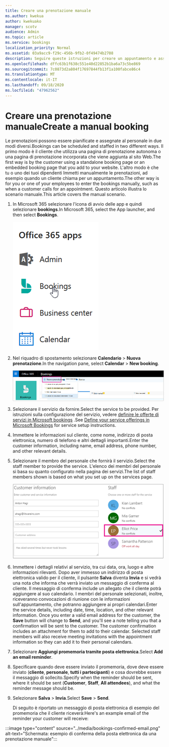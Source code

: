 ```yaml
---
title: Creare una prenotazione manuale
ms.author: kwekua
author: kwekuako
manager: scotv
audience: Admin
ms.topic: article
ms.service: bookings
localization_priority: Normal
ms.assetid: 03a9acc9-f29c-456b-9fb2-0f49474b2708
description: Seguire queste istruzioni per creare un appuntamento e assegnare un dipendente tramite l'app Microsoft bookings.
ms.openlocfilehash: dffc63b1f638c551e40d22852b1ba6a73c5be869
ms.sourcegitcommit: 7c0873d2a804f17697844fb13f1a100fabce86c4
ms.translationtype: MT
ms.contentlocale: it-IT
ms.lasthandoff: 09/18/2020
ms.locfileid: "47962562"
---
```

# <a name="create-a-manual-booking"></a><span data-ttu-id="d027c-103">Creare una prenotazione manuale</span><span class="sxs-lookup"><span data-stu-id="d027c-103">Create a manual booking</span></span>

<span data-ttu-id="d027c-104">Le prenotazioni possono essere pianificate e assegnate al personale in due modi diversi.</span><span class="sxs-lookup"><span data-stu-id="d027c-104">Bookings can be scheduled and staffed in two different ways.</span></span> <span data-ttu-id="d027c-105">Il primo modo è il cliente che utilizza una pagina di prenotazione autonoma o una pagina di prenotazione incorporata che viene aggiunta al sito Web.</span><span class="sxs-lookup"><span data-stu-id="d027c-105">The first way is by the customer using a standalone booking page or an embedded booking page that you add to your website.</span></span> <span data-ttu-id="d027c-106">L'altro modo è che tu o uno dei tuoi dipendenti Immetti manualmente le prenotazioni, ad esempio quando un cliente chiama per un appuntamento.</span><span class="sxs-lookup"><span data-stu-id="d027c-106">The other way is for you or one of your employees to enter the bookings manually, such as when a customer calls for an appointment.</span></span> <span data-ttu-id="d027c-107">Questo articolo illustra lo scenario manuale.</span><span class="sxs-lookup"><span data-stu-id="d027c-107">This article covers the manual scenario.</span></span>

1. <span data-ttu-id="d027c-108">In Microsoft 365 selezionare l'icona di avvio delle app e quindi selezionare **bookings**.</span><span class="sxs-lookup"><span data-stu-id="d027c-108">In Microsoft 365, select the App launcher, and then select **Bookings**.</span></span>

   ![Immagine delle prenotazioni nell'icona di avvio delle app](../media/bookings-applauncher.png)

1. <span data-ttu-id="d027c-110">Nel riquadro di spostamento selezionare **Calendario** \> **Nuova prenotazione**.</span><span class="sxs-lookup"><span data-stu-id="d027c-110">In the navigation pane, select **Calendar** \> **New booking**.</span></span>

   ![Immagine della nuova interfaccia utente di prenotazione](../media/bookings-newbooking.png)

1. <span data-ttu-id="d027c-112">Selezionare il servizio da fornire.</span><span class="sxs-lookup"><span data-stu-id="d027c-112">Select the service to be provided.</span></span> <span data-ttu-id="d027c-113">Per istruzioni sulla configurazione del servizio, vedere [definire le offerte di servizi in Microsoft bookings](define-service-offerings.md) .</span><span class="sxs-lookup"><span data-stu-id="d027c-113">See [Define your service offerings in Microsoft Bookings](define-service-offerings.md) for service setup instructions.</span></span>

1. <span data-ttu-id="d027c-114">Immettere le informazioni sul cliente, come nome, indirizzo di posta elettronica, numero di telefono e altri dettagli importanti.</span><span class="sxs-lookup"><span data-stu-id="d027c-114">Enter the customer information, including name, email address, phone number, and other relevant details.</span></span>

1. <span data-ttu-id="d027c-115">Selezionare il membro del personale che fornirà il servizio.</span><span class="sxs-lookup"><span data-stu-id="d027c-115">Select the staff member to provide the service.</span></span> <span data-ttu-id="d027c-116">L'elenco dei membri del personale si basa su quanto configurato nella pagina dei servizi.</span><span class="sxs-lookup"><span data-stu-id="d027c-116">The list of staff members shown is based on what you set up on the services page.</span></span>

   ![Immagine dell'interfaccia utente dell'elenco dei membri del personale](../media/bookings-staff-list.png)

1. <span data-ttu-id="d027c-p104">Immettere i dettagli relativi al servizio, tra cui data, ora, luogo e altre informazioni rilevanti. Dopo aver immesso un indirizzo di posta elettronica valido per il cliente, il pulsante **Salva** diventa **Invia** e si vedrà una nota che informa che verrà inviato un messaggio di conferma al cliente. Il messaggio di conferma include un allegato che il cliente potrà aggiungere al suo calendario. I membri del personale selezionati, inoltre, riceveranno convocazioni di riunione con le informazioni sull'appuntamento, che potranno aggiungere ai propri calendari.</span><span class="sxs-lookup"><span data-stu-id="d027c-p104">Enter the service details, including date, time, location, and other relevant information. Once you enter a valid email address for the customer, the **Save** button will change to **Send**, and you'll see a note telling you that a confirmation will be sent to the customer. The customer confirmation includes an attachment for them to add to their calendar. Selected staff members will also receive meeting invitations with the appointment information so they can add it to their personal calendars.</span></span>

1. <span data-ttu-id="d027c-122">Selezionare **Aggiungi promemoria tramite posta elettronica**.</span><span class="sxs-lookup"><span data-stu-id="d027c-122">Select **Add an email reminder**.</span></span>

1. <span data-ttu-id="d027c-123">Specificare quando deve essere inviato il promemoria, dove deve essere inviato (**cliente**, **personale**, **tutti i partecipanti**) e cosa dovrebbe essere il messaggio di sollecito.</span><span class="sxs-lookup"><span data-stu-id="d027c-123">Specify when the reminder should be sent, where it should be sent (**Customer**, **Staff**, **All attendees**), and what the reminder message should be.</span></span>

1. <span data-ttu-id="d027c-124">Selezionare **Salva** \> **Invia**.</span><span class="sxs-lookup"><span data-stu-id="d027c-124">Select **Save** \> **Send**.</span></span>

   <span data-ttu-id="d027c-125">Di seguito è riportato un messaggio di posta elettronica di esempio del promemoria che il cliente riceverà:</span><span class="sxs-lookup"><span data-stu-id="d027c-125">Here's an example email of the reminder your customer will receive:</span></span>

:::image type="content" source="../media/bookings-confirmed-email.png" alt-text="Schermata: esempio di conferma della posta elettronica da una prenotazione manuale":::